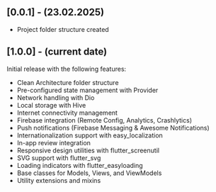 ## [0.0.1] - (23.02.2025)

* Project folder structure created

## [1.0.0] - (current date)

Initial release with the following features:

* Clean Architecture folder structure
* Pre-configured state management with Provider
* Network handling with Dio
* Local storage with Hive
* Internet connectivity management
* Firebase integration (Remote Config, Analytics, Crashlytics)
* Push notifications (Firebase Messaging & Awesome Notifications)
* Internationalization support with easy_localization
* In-app review integration
* Responsive design utilities with flutter_screenutil
* SVG support with flutter_svg
* Loading indicators with flutter_easyloading
* Base classes for Models, Views, and ViewModels
* Utility extensions and mixins
